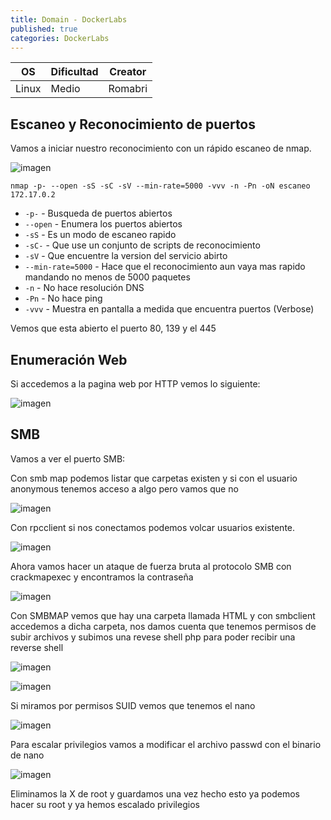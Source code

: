 ```yaml
---
title: Domain - DockerLabs
published: true
categories: DockerLabs
---
```



| OS     | Dificultad  | Creator           |
| ------ | ----------- | -------------     | 
| Linux  |  Medio      | Romabri           | 

## Escaneo y Reconocimiento de puertos

Vamos a iniciar nuestro reconocimiento con un rápido escaneo de nmap.

![imagen](https://github.com/romabri/romabri.github.io/assets/51706860/d3a9a8be-12ca-4bfe-9b28-53ba4256f3a6)


`nmap -p- --open -sS -sC -sV --min-rate=5000 -vvv -n -Pn -oN escaneo 172.17.0.2`
- `-p-` - Busqueda de puertos abiertos
- `--open` - Enumera los puertos abiertos
- `-sS` - Es un modo de escaneo rapido
- `-sC-` - Que use un conjunto de scripts de reconocimiento
- `-sV` - Que encuentre la version del servicio abirto
- `--min-rate=5000` - Hace que el reconocimiento aun vaya mas rapido mandando no menos de 5000 paquetes
- `-n` - No hace resolución DNS
- `-Pn` - No hace ping
- `-vvv` - Muestra en pantalla a medida que encuentra puertos (Verbose)

Vemos que esta abierto el puerto 80, 139 y el 445

## Enumeración Web
Si accedemos a la pagina web por HTTP vemos lo siguiente:

![imagen](https://github.com/romabri/romabri.github.io/assets/51706860/1c5e999c-5bd6-45da-b8d0-df06a05706ad)


## SMB

Vamos a ver el puerto SMB:

Con smb map podemos listar que carpetas existen y si con el usuario anonymous tenemos acceso a algo pero vamos que no 

![imagen](https://github.com/romabri/romabri.github.io/assets/51706860/c2eae557-44f1-4a1b-a7c7-cf82a17a531c)

Con rpcclient si nos conectamos podemos volcar usuarios existente.

![imagen](https://github.com/romabri/romabri.github.io/assets/51706860/8626801f-08d3-4ec7-a8fd-b11c6e4a88d0)


Ahora vamos hacer un ataque de fuerza bruta al protocolo SMB con crackmapexec y encontramos la contraseña

![imagen](https://github.com/romabri/romabri.github.io/assets/51706860/e2c3adcc-2866-434d-94a6-229338775e8a)

Con SMBMAP vemos que hay una carpeta llamada HTML y con smbclient accedemos a dicha carpeta, nos damos cuenta que tenemos permisos de subir archivos y subimos una revese shell php para poder recibir una reverse shell

![imagen](https://github.com/romabri/romabri.github.io/assets/51706860/7939dd68-0f2a-4220-bfeb-f12709d2bccd)

![imagen](https://github.com/romabri/romabri.github.io/assets/51706860/3c971449-71b6-42e6-9a29-c71096c48819)

Si miramos por permisos SUID vemos que tenemos el nano 

![imagen](https://github.com/romabri/romabri.github.io/assets/51706860/0d61401f-e339-431d-90b1-409e2ccc0501)

Para escalar privilegios vamos a modificar el archivo passwd con el binario de nano

![imagen](https://github.com/romabri/romabri.github.io/assets/51706860/26a3eca8-472e-4e2d-8aac-84c14967e4db)

Eliminamos la X de root y guardamos una vez hecho esto ya podemos hacer su root y ya hemos escalado privilegios






